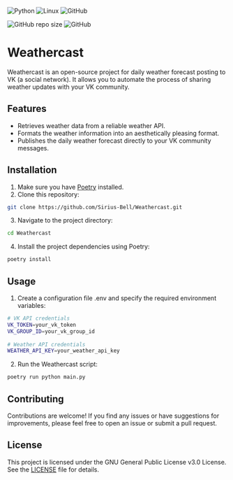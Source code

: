 ![Python](https://img.shields.io/badge/python-3670A0?style=for-the-badge&logo=python&logoColor=ffdd54)
![Linux](https://img.shields.io/badge/Linux-FCC624?style=for-the-badge&logo=linux&logoColor=black)
![GitHub](https://img.shields.io/badge/github-%23121011.svg?style=for-the-badge&logo=github&logoColor=white)

![GitHub repo size](https://img.shields.io/github/repo-size/Sirius-Bell/Weathercast?style=flat-square)
![GitHub](https://img.shields.io/github/license/Sirius-Bell/Weathercast?style=flat-square)

# Weathercast

Weathercast is an open-source project for daily weather forecast posting to VK (a social network). It allows you to
automate the process of sharing weather updates with your VK community.

## Features

- Retrieves weather data from a reliable weather API.
- Formats the weather information into an aesthetically pleasing format.
- Publishes the daily weather forecast directly to your VK community messages.

## Installation

1. Make sure you have [Poetry](https://python-poetry.org/) installed.
2. Clone this repository:

```bash
git clone https://github.com/Sirius-Bell/Weathercast.git
```

3. Navigate to the project directory:

```bash
cd Weathercast
```   

4. Install the project dependencies using Poetry:

```bash
poetry install
```   

## Usage

1. Create a configuration file .env and specify the required environment variables:

```bash
# VK API credentials
VK_TOKEN=your_vk_token
VK_GROUP_ID=your_vk_group_id
   
# Weather API credentials
WEATHER_API_KEY=your_weather_api_key
```

2. Run the Weathercast script:

```bash
poetry run python main.py
```

## Contributing

Contributions are welcome! If you find any issues or have suggestions for improvements, please feel free to open an
issue or submit a pull request.

## License

This project is licensed under the GNU General Public License v3.0 License. See
the [LICENSE](https://github.com/Sirius-Bell/Weathercast/blob/main/LICENSE) file for details.
